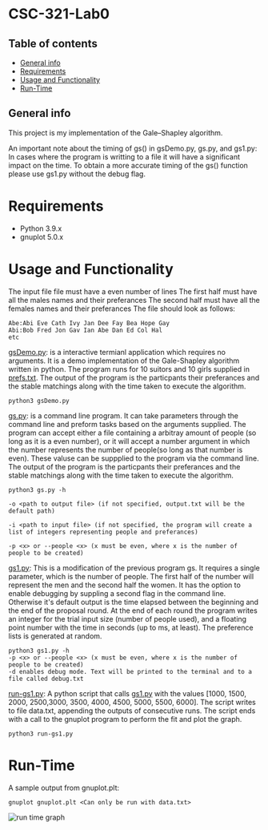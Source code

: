 # CSC-321-Lab0

## Table of contents
* [General info](#general-info)
* [Requirements](#Requirements)
* [Usage and Functionality](#Usage-and-Functionality)
* [Run-Time](#Run-Time)


## General info
This project is my implementation of the Gale–Shapley algorithm.

An important note about the timing of gs() in gsDemo.py, gs.py, and gs1.py: In cases where the program is writting to a file it will have a significant impact on the time. To obtain a more accurate timing of the gs() function please use gs1.py without the debug flag.

# Requirements
* Python 3.9.x
* gnuplot 5.0.x



# Usage and Functionality
The input file file must have a even number of lines
The first half must have all the males names and their preferances
The second half must have all the females names and their preferances
The file should look as follows:

```
Abe:Abi Eve Cath Ivy Jan Dee Fay Bea Hope Gay 
Abi:Bob Fred Jon Gav Ian Abe Dan Ed Col Hal
etc
```

[gsDemo.py](https://github.com/PurpleVS/CSC-321-/blob/main/gsDemo.py): is a interactive termianl application which requires no arguments. It is a demo implementation of the Gale-Shapley algorithm written in python. The program runs for 10 suitors and 10 girls supplied in [prefs.txt](https://github.com/PurpleVS/CSC-321-/blob/main/prefs.txt). The output of the program is the particpants their preferances and the stable matchings along with the time taken to execute the algorithm.
    

    python3 gsDemo.py


[gs.py](https://github.com/PurpleVS/CSC-321-/blob/main/gs.py): is a command line program. It can take parameters through the command line and preform tasks based on the arguments supplied. The program can accept either a file containing a arbitray amount of people (so long as it is a even number), or it will accept a number argument in which the number represents the number of people(so long as that number is even). These valuse can be suppplied to the program via the command line. The output of the program is the particpants their preferances and the stable matchings along with the time taken to execute the algorithm.

```
python3 gs.py -h 

-o <path to output file> (if not specified, output.txt will be the default path)

-i <path to input file> (if not specified, the program will create a list of integers representing people and preferances)

-p <x> or --people <x> (x must be even, where x is the number of people to be created)
```

[gs1.py](https://github.com/PurpleVS/CSC-321-/blob/main/gs1.py):
This is a modification of the previous program gs. It requires a single parameter, which is the number of people. The first half of the number will represent the men and the second half the women. It has the option to enable debugging by suppling a second flag in the command line. Otherwise it's default output is the time elapsed between the beginning and the end of the proposal round. At the end of each round the program writes an integer for the trial input size (number of people used), and a floating point number with the time in seconds (up to ms, at least). The preference lists is generated at random.

```
python3 gs1.py -h
-p <x> or --people <x> (x must be even, where x is the number of people to be created)
-d enables debug mode. Text will be printed to the terminal and to a file called debug.txt
```

[run-gs1.py](https://github.com/PurpleVS/CSC-321-/blob/main/run-gs1.py):
A python script that calls [gs1.py](https://github.com/PurpleVS/CSC-321-/blob/main/gs1.py) with the values [1000, 1500, 2000, 2500,3000, 3500, 4000, 4500, 5000, 5500, 6000]. The script writes to file data.txt, appending the outputs of consecutive runs. The script ends with a call to the gnuplot program to perform the fit and plot the graph.

```
python3 run-gs1.py
```

# Run-Time
A sample output from gnuplot.plt:
```
gnuplot gnuplot.plt <Can only be run with data.txt>
```
![run time graph](https://i.imgur.com/x1n8AOE.png)
